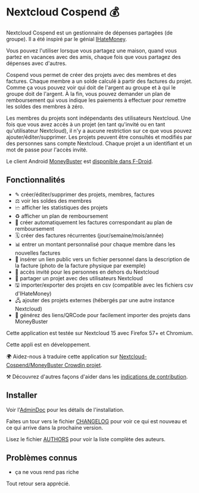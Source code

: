 # Nextcloud Cospend 💰

Nextcloud Cospend est un gestionnaire de dépenses partagées (de groupe). Il a été inspiré par le génial [IHateMoney](https://github.com/spiral-project/ihatemoney/).

Vous pouvez l'utiliser lorsque vous partagez une maison, quand vous partez en vacances avec des amis, chaque fois que vous partagez des dépenses avec d'autres.

Cospend vous permet de créer des projets avec des membres et des factures. Chaque membre a un solde calculé à partir des factures du projet. Comme ça vous pouvez voir qui doit de l'argent au groupe et à qui le groupe doit de l'argent. À la fin, vous pouvez demander un plan de remboursement qui vous indique les paiements à effectuer pour remettre les soldes des membres à zéro.

Les membres du projets sont indépendants des utilisateurs Nextcloud. Une fois que vous avez accès à un projet (en tant qu'invité ou en tant qu'utilisateur Nextcloud), il n'y a aucune restriction sur ce que vous pouvez ajouter/éditer/supprimer. Les projets peuvent être consultés et modifiés par des personnes sans compte Nextcloud. Chaque projet a un identifiant et un mot de passe pour l'accès invité.

Le client Android [MoneyBuster](https://gitlab.com/eneiluj/moneybuster) est [disponible dans F-Droid](https://f-droid.org/packages/net.eneiluj.moneybuster/).

## Fonctionnalités

* ✎ créer/éditer/supprimer des projets, membres, factures
* ⚖ voir les soldes des membres
* 🗠 afficher les statistiques des projets
* ♻ afficher un plan de remboursement
* 🎇 créer automatiquement les factures correspondant au plan de remboursement
* 🗓 créer des factures récurrentes (jour/semaine/mois/année)
* 📊 entrer un montant personnalisé pour chaque membre dans les nouvelles factures
* 🔗 insérer un lien public vers un fichier personnel dans la description de la facture (photo de la facture physique par exemple)
* 👩 accès invité pour les personnes en dehors du Nextcloud
* 👫 partager un projet avec des utilisateurs Nextcloud
* 🖫 importer/exporter des projets en csv (compatible avec les fichiers csv d'IHateMoney)
* 🖧 ajouter des projets externes (hébergés par une autre instance Nextcloud)
* 🔗 générez des liens/QRCode pour facilement importer des projets dans MoneyBuster

Cette application est testée sur Nextcloud 15 avec Firefox 57+ et Chromium.

Cette appli est en développement.

🌍 Aidez-nous à traduire cette application sur [Nextcloud-Cospend/MoneyBuster Crowdin projet](https://crowdin.com/project/moneybuster).

⚒ Découvrez d'autres façons d'aider dans les [indications de contribution](https://gitlab.com/eneiluj/cospend-nc/blob/master/CONTRIBUTING.md).

## Installer

Voir l'[AdminDoc](https://gitlab.com/eneiluj/cospend-nc/wikis/admindoc) pour les détails de l'installation.

Faites un tour vers le fichier [CHANGELOG](https://gitlab.com/eneiluj/cospend-nc/blob/master/CHANGELOG.md#change-log) pour voir ce qui est nouveau et ce qui arrive dans la prochaine version.

Lisez le fichier [AUTHORS](https://gitlab.com/eneiluj/cospend-nc/blob/master/AUTHORS.md#authors) pour voir la liste complète des auteurs.

## Problèmes connus

* ça ne vous rend pas riche

Tout retour sera apprécié.